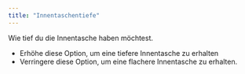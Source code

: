```yaml
---
title: "Innentaschentiefe"
---
```


Wie tief du die Innentasche haben möchtest.

- Erhöhe diese Option, um eine tiefere Innentasche zu erhalten
- Verringere diese Option, um eine flachere Innentasche zu erhalten.





